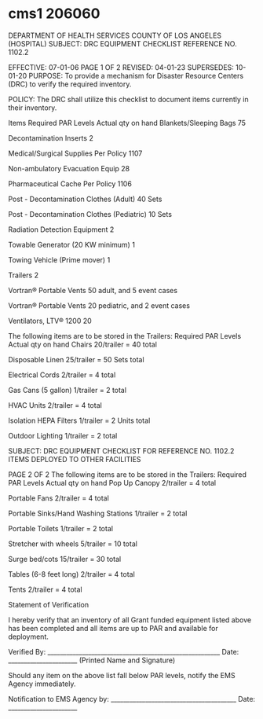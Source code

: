 # cms1 206060

DEPARTMENT OF HEALTH SERVICES 
COUNTY OF LOS ANGELES 
  (HOSPITAL) 
SUBJECT: DRC EQUIPMENT CHECKLIST REFERENCE NO. 1102.2 
 
 
EFFECTIVE: 07-01-06 PAGE 1 OF 2 
REVISED:  04-01-23 
SUPERSEDES: 10-01-20 
PURPOSE: To provide a mechanism for Disaster Resource Centers (DRC) to verify the 
required inventory. 
 
POLICY: The DRC shall utilize this checklist to document items currently in their inventory. 
 
Items 
Required PAR 
Levels 
Actual qty on 
hand 
Blankets/Sleeping Bags 75 
 
Decontamination Inserts 2 
 
Medical/Surgical Supplies Per Policy 1107 
 
Non-ambulatory Evacuation Equip 28 
 
Pharmaceutical Cache Per Policy 1106 
 
Post - Decontamination Clothes (Adult) 40 Sets 
 
Post - Decontamination Clothes (Pediatric) 10 Sets 
 
Radiation Detection Equipment 2 
 
Towable Generator (20 KW minimum) 1 
 
Towing Vehicle (Prime mover) 1 
 
Trailers 2 
 
Vortran® Portable Vents 
50 adult, and 5 event 
cases 
 
Vortran® Portable Vents 
20 pediatric, and 2 
event cases 
 
Ventilators, LTV® 1200 
20 
 
 
The following items are to be stored in the Trailers: 
Required PAR 
Levels 
Actual qty on 
hand 
Chairs 20/trailer = 40 total 
 
Disposable Linen 
25/trailer = 50 Sets 
total 
 
Electrical Cords 2/trailer = 4 total 
 
Gas Cans (5 gallon) 1/trailer = 2 total 
 
HVAC Units 2/trailer = 4 total 
 
Isolation HEPA Filters 1/trailer = 2 Units total 
 
Outdoor Lighting 1/trailer = 2 total 
 

SUBJECT: DRC EQUIPMENT CHECKLIST FOR REFERENCE NO. 1102.2 
  ITEMS DEPLOYED TO OTHER FACILITIES 
 
 
PAGE 2 OF 2 
The following items are to be stored in the Trailers: 
Required PAR 
Levels 
Actual qty on 
hand 
Pop Up Canopy 2/trailer = 4 total 
 
Portable Fans 2/trailer = 4 total 
 
Portable Sinks/Hand Washing Stations 1/trailer = 2 total 
 
Portable Toilets 1/trailer = 2 total 
 
Stretcher with wheels 5/trailer = 10 total  
 
Surge bed/cots 15/trailer = 30 total 
 
Tables (6-8 feet long) 2/trailer = 4 total 
 
Tents  2/trailer = 4 total 
 
 
 
 
Statement of Verification  
 
I hereby verify that an inventory of all Grant funded equipment listed above has been completed and all items 
are up to PAR and available for deployment.   
 
 
Verified By: _______________________________________________________   Date: ______________________ 
(Printed Name and Signature) 
 
 
Should any item on the above list fall below PAR levels, notify the EMS Agency immediately.  
 
 
Notification to EMS Agency by: ________________________________________   Date: ______________________
